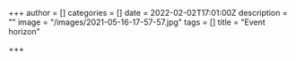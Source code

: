 +++
author = []
categories = []
date = 2022-02-02T17:01:00Z
description = ""
image = "/images/2021-05-16-17-57-57.jpg"
tags = []
title = "Event horizon"

+++
